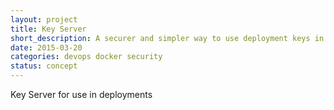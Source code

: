 ```yaml
---
layout: project
title: Key Server
short_description: A securer and simpler way to use deployment keys in deployment scenarios
date: 2015-03-20
categories: devops docker security
status: concept
---
```

Key Server for use in deployments